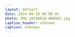 ```yaml
---
layout: default
date: 2014-08-28 00-00-91
photo: IMG-20140828-WA0003.jpg
caption_header: unknown
caption: unknown
---
```

